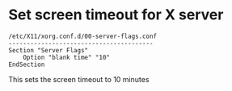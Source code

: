 # Set screen timeout for X server
```
/etc/X11/xorg.conf.d/00-server-flags.conf
----------------------------------------
Section "Server Flags"
	Option "blank time" "10"
EndSection
```

This sets the screen timeout to 10 minutes
